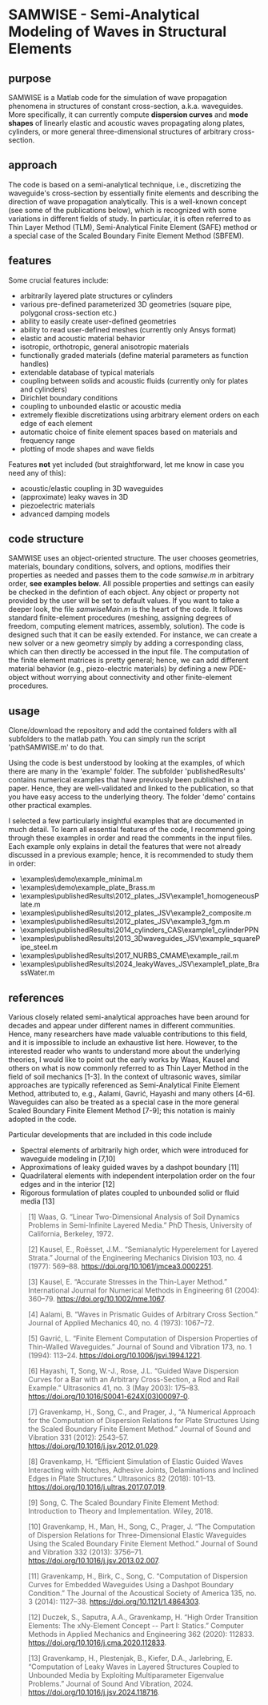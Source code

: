 # SAMWISE - Semi-Analytical Modeling of Waves in Structural Elements

## purpose

SAMWISE is a Matlab code for the simulation of wave propagation phenomena in structures of constant cross-section, a.k.a. waveguides. More specifically, it can currently compute **dispersion curves** and **mode shapes** of linearly elastic and acoustic waves propagating along plates, cylinders, or more general three-dimensional structures of arbitrary cross-section.

## approach

The code is based on a semi-analytical technique, i.e., discretizing the waveguide's cross-section by essentially finite elements and describing the direction of wave propagation analytically. This is a well-known concept (see some of the publications below), which is recognized with some variations in different fields of study. In particular, it is often referred to as Thin Layer Method (TLM), Semi-Analytical Finite Element (SAFE) method or a special case of the Scaled Boundary Finite Element Method (SBFEM).

## features

Some crucial features include:

- arbitrarily layered plate structures or cylinders
- various pre-defined parameterized 3D geometries (square pipe, polygonal cross-section etc.)
- ability to easily create user-defined geometries
- ability to read user-defined meshes (currently only Ansys format)
- elastic and acoustic material behavior
- isotropic, orthotropic, general anisotropic materials
- functionally graded materials (define material parameters as function handles)
- extendable database of typical materials
- coupling between solids and acoustic fluids (currently only for plates and cylinders)
- Dirichlet boundary conditions
- coupling to unbounded elastic or acoustic media
- extremely flexible discretizations using arbitrary element orders on each edge of each element
- automatic choice of finite element spaces based on materials and frequency range
- plotting of mode shapes and wave fields

Features **not** yet included (but straightforward, let me know in case you need any of this):

- acoustic/elastic coupling in 3D waveguides
- (approximate) leaky waves in 3D
- piezoelectric materials
- advanced damping models

## code structure

SAMWISE uses an object-oriented structure. The user chooses geometries, materials, boundary conditions, solvers, and options, modifies their properties as needed and passes them to the code *samwise.m* in arbitrary order, **see examples below**. All possible properties and settings can easily be checked in the defintion of each object. Any object or property not provided by the user will be set to default values. If you want to take a deeper look, the file *samwiseMain.m* is the heart of the code. It follows standard finite-element procedures (meshing, assigning degrees of freedom, computing element matrices, assembly, solution). The code is designed such that it can be easily extended. For instance, we can create a new solver or a new geometry simply by adding a corresponding class, which can then directly be accessed in the input file. The computation of the finite element matrices is pretty general; hence, we can add different material behavior (e.g., piezo-electric materials) by defining a new PDE-object without worrying about connectivity and other finite-element procedures.

## usage

Clone/download the repository and add the contained folders with all subfolders to the matlab path. You can simply run the script 'pathSAMWISE.m' to do that.

Using the code is best understood by looking at the examples, of which there are many in the 'example' folder. The subfolder 'publishedResults' contains numerical examples that have previously been published in a paper. Hence, they are well-validated and linked to the publication, so that you have easy access to the underlying theory. The folder 'demo' contains other practical examples.

I selected a few particularly insightful examples that are documented in much detail. To learn all essential features of the code, I recommend going through these examples in order and read the comments in the input files. Each example only explains in detail the features that were not already discussed in a previous example; hence, it is recommended to study them in order:

- \examples\demo\example_minimal.m
- \examples\demo\example_plate_Brass.m
- \examples\publishedResults\2012_plates_JSV\example1_homogeneousPlate.m
- \examples\publishedResults\2012_plates_JSV\example2_composite.m
- \examples\publishedResults\2012_plates_JSV\example3_fgm.m
- \examples\publishedResults\2014_cylinders_CAS\example1_cylinderPPN
- \examples\publishedResults\2013_3Dwaveguides_JSV\example_squarePipe_steel.m
- \examples\publishedResults\2017_NURBS_CMAME\example_rail.m
- \examples\publishedResults\2024_leakyWaves_JSV\example1_plate_BrassWater.m

## references

Various closely related semi-analytical approaches have been around for decades and appear under different names in different communities. Hence, many researchers have made valuable contributions to this field, and it is impossible to include an exhaustive list here. However, to the interested reader who wants to understand more about the underlying theories, I would like to point out the early works by Waas, Kausel and others on what is now commonly referred to as Thin Layer Method in the field of soil mechanics [1-3]. In the context of ultrasonic waves, similar approaches are typically referenced as Semi-Analytical Finite Element Method, attributed to, e.g., Aalami, Gavrić, Hayashi and many others [4-6].
Waveguides can also be treated as a special case in the more general Scaled Boundary Finite Element Method [7-9]; this notation is mainly adopted in the code.

Particular developments that are included in this code include

- Spectral elements of arbitrarily high order, which were introduced for waveguide modeling in [7,10]
- Approximations of leaky guided waves by a dashpot boundary [11]
- Quadrilateral elements with independent interpolation order on the four edges and in the interior [12]
- Rigorous formulation of plates coupled to unbounded solid or fluid media [13]

> [1] Waas, G. “Linear Two-Dimensional Analysis of Soil Dynamics Problems in Semi-Infinite Layered Media.” PhD Thesis, University of California, Berkeley, 1972.
>
> [2] Kausel, E., Roësset, J.M.. “Semianalytic Hyperelement for Layered Strata.” Journal of the Engineering Mechanics Division 103, no. 4 (1977): 569–88. <https://doi.org/10.1061/jmcea3.0002251>.
>
> [3] Kausel, E. “Accurate Stresses in the Thin-Layer Method.” International Journal for Numerical Methods in Engineering 61 (2004): 360–79. <https://doi.org/10.1002/nme.1067>.
>
> [4] Aalami, B. “Waves in Prismatic Guides of Arbitrary Cross Section.” Journal of Applied Mechanics 40, no. 4 (1973): 1067–72.
>
> [5] Gavrić, L. “Finite Element Computation of Dispersion Properties of Thin-Walled Waveguides.” Journal of Sound and Vibration 173, no. 1 (1994): 113–24. <https://doi.org/10.1006/jsvi.1994.1221>.
>
> [6] Hayashi, T, Song, W.-J., Rose, J.L. “Guided Wave Dispersion Curves for a Bar with an Arbitrary Cross-Section, a Rod and Rail Example.” Ultrasonics 41, no. 3 (May 2003): 175–83. <https://doi.org/10.1016/S0041-624X(03)00097-0>.
>
> [7] Gravenkamp, H., Song, C., and Prager, J., “A Numerical Approach for the Computation of Dispersion Relations for Plate Structures Using the Scaled Boundary Finite Element Method.” Journal of Sound and Vibration 331 (2012): 2543–57. <https://doi.org/10.1016/j.jsv.2012.01.029>.
>
> [8] Gravenkamp, H. “Efficient Simulation of Elastic Guided Waves Interacting with Notches, Adhesive Joints, Delaminations and Inclined Edges in Plate Structures.” Ultrasonics 82 (2018): 101–13. <https://doi.org/10.1016/j.ultras.2017.07.019>.
>
> [9] Song, C. The Scaled Boundary Finite Element Method: Introduction to Theory and Implementation. Wiley, 2018.
>
> [10] Gravenkamp, H., Man, H., Song, C., Prager, J. “The Computation of Dispersion Relations for Three-Dimensional Elastic Waveguides Using the Scaled Boundary Finite Element Method.” Journal of Sound and Vibration 332 (2013): 3756–71. <https://doi.org/10.1016/j.jsv.2013.02.007>.
>
> [11] Gravenkamp, H., Birk, C., Song, C. “Computation of Dispersion Curves for Embedded Waveguides Using a Dashpot Boundary Condition.” The Journal of the Acoustical Society of America 135, no. 3 (2014): 1127–38. <https://doi.org/10.1121/1.4864303>.
>
> [12] Duczek, S., Saputra, A.A., Gravenkamp, H. “High Order Transition Elements: The xNy-Element Concept -- Part I: Statics.” Computer Methods in Applied Mechanics and Engineering 362 (2020): 112833. <https://doi.org/10.1016/j.cma.2020.112833>.
>
> [13] Gravenkamp, H., Plestenjak, B., Kiefer, D.A., Jarlebring, E. “Computation of Leaky Waves in Layered Structures Coupled to Unbounded Media by Exploiting Multiparameter Eigenvalue Problems.” Journal of Sound And Vibration, 2024. <https://doi.org/10.1016/j.jsv.2024.118716>.
